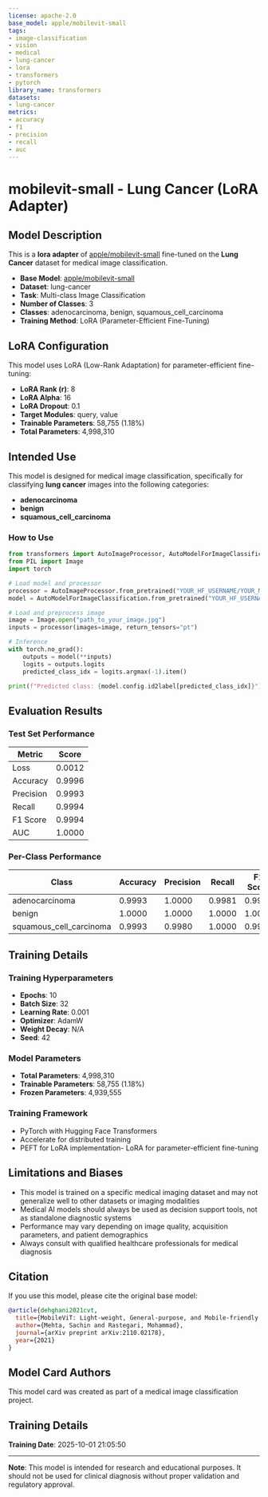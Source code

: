 ```yaml
---
license: apache-2.0
base_model: apple/mobilevit-small
tags:
- image-classification
- vision
- medical
- lung-cancer
- lora
- transformers
- pytorch
library_name: transformers
datasets:
- lung-cancer
metrics:
- accuracy
- f1
- precision
- recall
- auc
---
```


# mobilevit-small - Lung Cancer (LoRA Adapter)

## Model Description

This is a **lora adapter** of [apple/mobilevit-small](https://huggingface.co/apple/mobilevit-small) fine-tuned on the **Lung Cancer** dataset for medical image classification.

- **Base Model**: [apple/mobilevit-small](https://huggingface.co/apple/mobilevit-small)
- **Dataset**: lung-cancer
- **Task**: Multi-class Image Classification
- **Number of Classes**: 3
- **Classes**: adenocarcinoma, benign, squamous_cell_carcinoma
- **Training Method**: LoRA (Parameter-Efficient Fine-Tuning)


## LoRA Configuration

This model uses LoRA (Low-Rank Adaptation) for parameter-efficient fine-tuning:

- **LoRA Rank (r)**: 8
- **LoRA Alpha**: 16
- **LoRA Dropout**: 0.1
- **Target Modules**: query, value
- **Trainable Parameters**: 58,755 (1.18%)
- **Total Parameters**: 4,998,310


## Intended Use

This model is designed for medical image classification, specifically for classifying **lung cancer** images into the following categories:

- **adenocarcinoma**
- **benign**
- **squamous_cell_carcinoma**

### How to Use

```python
from transformers import AutoImageProcessor, AutoModelForImageClassification
from PIL import Image
import torch

# Load model and processor
processor = AutoImageProcessor.from_pretrained("YOUR_HF_USERNAME/YOUR_MODEL_NAME")
model = AutoModelForImageClassification.from_pretrained("YOUR_HF_USERNAME/YOUR_MODEL_NAME")

# Load and preprocess image
image = Image.open("path_to_your_image.jpg")
inputs = processor(images=image, return_tensors="pt")

# Inference
with torch.no_grad():
    outputs = model(**inputs)
    logits = outputs.logits
    predicted_class_idx = logits.argmax(-1).item()

print(f"Predicted class: {model.config.id2label[predicted_class_idx]}")
```


## Evaluation Results

### Test Set Performance

| Metric | Score |
|--------|-------|
| Loss | 0.0012 |
| Accuracy | 0.9996 |
| Precision | 0.9993 |
| Recall | 0.9994 |
| F1 Score | 0.9994 |
| AUC | 1.0000 |

### Per-Class Performance

| Class | Accuracy | Precision | Recall | F1 Score | AUC |
|-------|----------|-----------|--------|----------|-----|
| adenocarcinoma | 0.9993 | 1.0000 | 0.9981 | 0.9991 | 1.0000 |
| benign | 1.0000 | 1.0000 | 1.0000 | 1.0000 | 1.0000 |
| squamous_cell_carcinoma | 0.9993 | 0.9980 | 1.0000 | 0.9990 | 1.0000 |


## Training Details

### Training Hyperparameters

- **Epochs**: 10
- **Batch Size**: 32
- **Learning Rate**: 0.001
- **Optimizer**: AdamW
- **Weight Decay**: N/A
- **Seed**: 42

### Model Parameters

- **Total Parameters**: 4,998,310
- **Trainable Parameters**: 58,755 (1.18%)
- **Frozen Parameters**: 4,939,555

### Training Framework

- PyTorch with Hugging Face Transformers
- Accelerate for distributed training
- PEFT for LoRA implementation- LoRA for parameter-efficient fine-tuning

## Limitations and Biases

- This model is trained on a specific medical imaging dataset and may not generalize well to other datasets or imaging modalities
- Medical AI models should always be used as decision support tools, not as standalone diagnostic systems
- Performance may vary depending on image quality, acquisition parameters, and patient demographics
- Always consult with qualified healthcare professionals for medical diagnosis

## Citation

If you use this model, please cite the original base model:

```bibtex
@article{dehghani2021cvt,
  title={MobileViT: Light-weight, General-purpose, and Mobile-friendly Vision Transformer},
  author={Mehta, Sachin and Rastegari, Mohammad},
  journal={arXiv preprint arXiv:2110.02178},
  year={2021}
}
```

## Model Card Authors

This model card was created as part of a medical image classification project.

## Training Details

**Training Date**: 2025-10-01 21:05:50

---

**Note**: This model is intended for research and educational purposes. It should not be used for clinical diagnosis without proper validation and regulatory approval.
